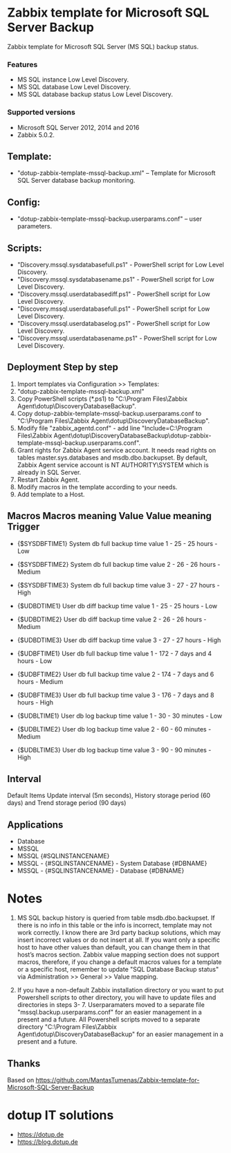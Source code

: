 # Zabbix template for Microsoft SQL Server Backup
Zabbix template for Microsoft SQL Server (MS SQL) backup status.


### Features
+ MS SQL instance Low Level Discovery.
+ MS SQL database Low Level Discovery.
+ MS SQL database backup status Low Level Discovery.

### Supported versions
+ Microsoft SQL Server 2012, 2014 and 2016
+ Zabbix 5.0.2.

## Template:
+ "dotup-zabbix-template-mssql-backup.xml" – Template for Microsoft SQL Server database backup monitoring.

## Config:
+ "dotup-zabbix-template-mssql-backup.userparams.conf" – user parameters.

## Scripts:
+ "Discovery.mssql.sysdatabasefull.ps1" - PowerShell script for Low Level Discovery.
+ "Discovery.mssql.sysdatabasename.ps1" - PowerShell script for Low Level Discovery.
+ "Discovery.mssql.userdatabasediff.ps1" - PowerShell script for Low Level Discovery.
+ "Discovery.mssql.userdatabasefull.ps1" - PowerShell script for Low Level Discovery.
+ "Discovery.mssql.userdatabaselog.ps1" - PowerShell script for Low Level Discovery.
+ "Discovery.mssql.userdatabasename.ps1" - PowerShell script for Low Level Discovery.

## Deployment Step by step
1. Import templates via Configuration >> Templates:
2. "dotup-zabbix-template-mssql-backup.xml"
3. Copy PowerShell scripts (*.ps1) to "C:\Program Files\Zabbix Agent\dotup\DiscoveryDatabaseBackup\".
4. Copy dotup-zabbix-template-mssql-backup.userparams.conf to "C:\Program Files\Zabbix Agent\dotup\DiscoveryDatabaseBackup".
5. Modify file "zabbix_agentd.conf" - add line "Include=C:\Program Files\Zabbix Agent\dotup\DiscoveryDatabaseBackup\dotup-zabbix-template-mssql-backup.userparams.conf".
6. Grant rights for Zabbix Agent service account. It needs read rights on tables master.sys.databases and
msdb.dbo.backupset. By default, Zabbix Agent service account is NT AUTHORITY\SYSTEM which is
already in SQL Server.
7. Restart Zabbix Agent.
8. Modify macros in the template according to your needs.
9. Add template to a Host.

## Macros Macros meaning Value Value meaning Trigger

+ {$SYSDBFTIME1} System db full backup time value 1 - 25 - 25 hours - Low
+ {$SYSDBFTIME2} System db full backup time value 2 - 26 - 26 hours - Medium
+ {$SYSDBFTIME3} System db full backup time value 3 - 27 - 27 hours - High

+ {$UDBDTIME1} User db diff backup time value 1 - 25 - 25 hours - Low
+ {$UDBDTIME2} User db diff backup time value 2 - 26 - 26 hours - Medium
+ {$UDBDTIME3} User db diff backup time value 3 - 27 - 27 hours - High

+ {$UDBFTIME1} User db full backup time value 1 - 172 - 7 days and 4 hours - Low
+ {$UDBFTIME2} User db full backup time value 2 - 174 - 7 days and 6 hours - Medium
+ {$UDBFTIME3} User db full backup time value 3 - 176 - 7 days and 8 hours - High

+ {$UDBLTIME1} User db log backup time value 1 - 30 - 30 minutes - Low
+ {$UDBLTIME2} User db log backup time value 2 - 60 - 60 minutes - Medium
+ {$UDBLTIME3} User db log backup time value 3 - 90 - 90 minutes - High

## Interval
Default Items Update interval (5m seconds), History storage period (60 days) and Trend storage period (90 days)

## Applications
+ Database
+ MSSQL
+ MSSQL {#SQLINSTANCENAME}
+ MSSQL - {#SQLINSTANCENAME} - System Database {#DBNAME}
+ MSSQL - {#SQLINSTANCENAME} - Database {#DBNAME}

# Notes

1. MS SQL backup history is queried from table msdb.dbo.backupset. If there is no info in this table or the info is incorrect, template may not work correctly. I know there are 3rd party backup solutions, which may insert incorrect values or do not insert at all. If you want only a specific host to have other values than default, you can change them in that host’s macros section. Zabbix value mapping section does not support macros, therefore, if you change a default macros values for a template or a specific host, remember to update "SQL Database Backup status" via Administration >> General >> Value mapping.

2. If you have a non-default Zabbix installation directory or you want to put Powershell scripts to other directory, you will have to update files and directories in steps 3- 7. Userparamaters moved to a separate file "mssql.backup.userparams.conf" for an easier management in a present and a future. All Powershell scripts moved to a separate directory "C:\Program Files\Zabbix Agent\dotup\DiscoveryDatabaseBackup\" for an easier management in a present and a future.

## Thanks
Based on https://github.com/MantasTumenas/Zabbix-template-for-Microsoft-SQL-Server-Backup

# dotup IT solutions
+ https://dotup.de
+ https://blog.dotup.de
